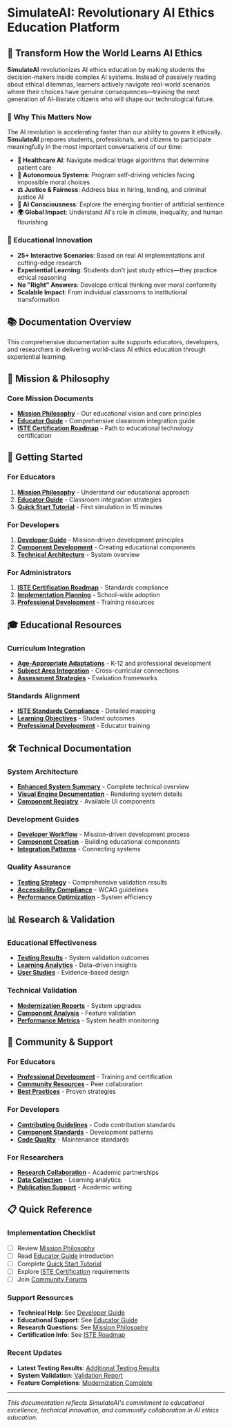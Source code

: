 # SimulateAI: Revolutionary AI Ethics Education Platform

## 🌟 Transform How the World Learns AI Ethics

**SimulateAI** revolutionizes AI ethics education by making students the decision-makers inside
complex AI systems. Instead of passively reading about ethical dilemmas, learners actively navigate
real-world scenarios where their choices have genuine consequences—training the next generation of
AI-literate citizens who will shape our technological future.

### 🎯 **Why This Matters Now**

The AI revolution is accelerating faster than our ability to govern it ethically. **SimulateAI**
prepares students, professionals, and citizens to participate meaningfully in the most important
conversations of our time:

- **🏥 Healthcare AI**: Navigate medical triage algorithms that determine patient care
- **🚗 Autonomous Systems**: Program self-driving vehicles facing impossible moral choices
- **⚖️ Justice & Fairness**: Address bias in hiring, lending, and criminal justice AI
- **🤖 AI Consciousness**: Explore the emerging frontier of artificial sentience
- **🌍 Global Impact**: Understand AI's role in climate, inequality, and human flourishing

### 🚀 **Educational Innovation**

- **25+ Interactive Scenarios**: Based on real AI implementations and cutting-edge research
- **Experiential Learning**: Students don't just study ethics—they practice ethical reasoning
- **No "Right" Answers**: Develops critical thinking over moral conformity
- **Scalable Impact**: From individual classrooms to institutional transformation

## 📚 Documentation Overview

This comprehensive documentation suite supports educators, developers, and researchers in delivering
world-class AI ethics education through experiential learning.

## 🎯 Mission & Philosophy

### Core Mission Documents

- **[Mission Philosophy](../MISSION_PHILOSOPHY.md)** - Our educational vision and core principles
- **[Educator Guide](EDUCATOR_GUIDE.md)** - Comprehensive classroom integration guide
- **[ISTE Certification Roadmap](ISTE_CERTIFICATION_ROADMAP.md)** - Path to educational technology
  certification

## 🚀 Getting Started

### For Educators

1. **[Mission Philosophy](../MISSION_PHILOSOPHY.md)** - Understand our educational approach
2. **[Educator Guide](EDUCATOR_GUIDE.md)** - Classroom integration strategies
3. **[Quick Start Tutorial](QUICK_START_TUTORIAL.md)** - First simulation in 15 minutes

### For Developers

1. **[Developer Guide](DEVELOPER_GUIDE.md)** - Mission-driven development principles
2. **[Component Development](component-analysis.js)** - Creating educational components
3. **[Technical Architecture](implementation-summary.md)** - System overview

### For Administrators

1. **[ISTE Certification Roadmap](ISTE_CERTIFICATION_ROADMAP.md)** - Standards compliance
2. **[Implementation Planning](EDUCATOR_GUIDE.md#building-school-wide-ai-literacy)** - School-wide
   adoption
3. **[Professional Development](EDUCATOR_GUIDE.md#professional-development--support)** - Training
   resources

## 🎓 Educational Resources

### Curriculum Integration

- **[Age-Appropriate Adaptations](EDUCATOR_GUIDE.md#grade-level-adaptations)** - K-12 and
  professional development
- **[Subject Area Integration](EDUCATOR_GUIDE.md#subject-area-integration)** - Cross-curricular
  connections
- **[Assessment Strategies](EDUCATOR_GUIDE.md#assessment-strategies)** - Evaluation frameworks

### Standards Alignment

- **[ISTE Standards Compliance](ISTE_CERTIFICATION_ROADMAP.md#iste-standards-compliance-matrix)** -
  Detailed mapping
- **[Learning Objectives](../MISSION_PHILOSOPHY.md#educational-impact-goals)** - Student outcomes
- **[Professional Development](ISTE_CERTIFICATION_ROADMAP.md#phase-1-foundation-months-1-6)** -
  Educator training

## 🛠️ Technical Documentation

### System Architecture

- **[Enhanced System Summary](../ENHANCED_SYSTEM_SUMMARY.md)** - Complete technical overview
- **[Visual Engine Documentation](VISUAL_ENGINE.md)** - Rendering system details
- **[Component Registry](reusable-components-audit.md)** - Available UI components

### Development Guides

- **[Developer Workflow](DEVELOPER_GUIDE.md)** - Mission-driven development process
- **[Component Creation](layout-components.md)** - Building educational components
- **[Integration Patterns](input-utility-components.md)** - Connecting systems

### Quality Assurance

- **[Testing Strategy](../ADDITIONAL_TESTING_RESULTS.md)** - Comprehensive validation results
- **[Accessibility Compliance](DEVELOPER_GUIDE.md#educational-excellence-standards)** - WCAG
  guidelines
- **[Performance Optimization](CANVAS_MANAGER_MODERNIZATION.md)** - System efficiency

## 📊 Research & Validation

### Educational Effectiveness

- **[Testing Results](../ADDITIONAL_TESTING_RESULTS.md)** - System validation outcomes
- **[Learning Analytics](ANALYTICS_MODERNIZATION.md)** - Data-driven insights
- **[User Studies](../MISSION_PHILOSOPHY.md#success-metrics)** - Evidence-based design

### Technical Validation

- **[Modernization Reports](MODERNIZATION_COMPLETE.md)** - System upgrades
- **[Component Analysis](LAYOUT_COMPONENTS_COMPLETION_REPORT.md)** - Feature validation
- **[Performance Metrics](../validation-report.json)** - System health monitoring

## 🤝 Community & Support

### For Educators

- **[Professional Development](EDUCATOR_GUIDE.md#professional-development--support)** - Training and
  certification
- **[Community Resources](EDUCATOR_GUIDE.md#contact--community)** - Peer collaboration
- **[Best Practices](EDUCATOR_GUIDE.md#assessment-strategies)** - Proven strategies

### For Developers

- **[Contributing Guidelines](DEVELOPER_GUIDE.md)** - Code contribution standards
- **[Component Standards](enhanced-interactive-object-system.md)** - Development patterns
- **[Code Quality](../ADDITIONAL_TESTING_RESULTS.md#code-quality-assessment)** - Maintenance
  standards

### For Researchers

- **[Research Collaboration](../MISSION_PHILOSOPHY.md#community-and-collaboration)** - Academic
  partnerships
- **[Data Collection](ANALYTICS_MODERNIZATION.md)** - Learning analytics
- **[Publication Support](EDUCATOR_GUIDE.md#contributing-to-educational-research)** - Academic
  writing

## 📋 Quick Reference

### Implementation Checklist

- [ ] Review [Mission Philosophy](../MISSION_PHILOSOPHY.md)
- [ ] Read [Educator Guide](EDUCATOR_GUIDE.md) introduction
- [ ] Complete [Quick Start Tutorial](EDUCATOR_GUIDE.md#getting-started---quick-setup-guide)
- [ ] Explore [ISTE Certification](ISTE_CERTIFICATION_ROADMAP.md) requirements
- [ ] Join [Community Forums](EDUCATOR_GUIDE.md#contact--community)

### Support Resources

- **Technical Help**: See [Developer Guide](DEVELOPER_GUIDE.md)
- **Educational Support**: See [Educator Guide](EDUCATOR_GUIDE.md)
- **Research Questions**: See [Mission Philosophy](../MISSION_PHILOSOPHY.md)
- **Certification Info**: See [ISTE Roadmap](ISTE_CERTIFICATION_ROADMAP.md)

### Recent Updates

- **Latest Testing Results**: [Additional Testing Results](../ADDITIONAL_TESTING_RESULTS.md)
- **System Validation**: [Validation Report](../validation-report.json)
- **Feature Completions**: [Modernization Complete](MODERNIZATION_COMPLETE.md)

---

_This documentation reflects SimulateAI's commitment to educational excellence, technical
innovation, and community collaboration in AI ethics education._
